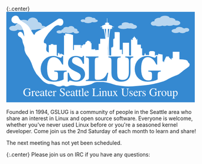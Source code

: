 {:.center}
![](assets/img/logo.png)

Founded in 1994, GSLUG is a community of people in the Seattle area who share an interest in Linux and open source software. Everyone is welcome, whether you've never used Linux before or you're a seasoned kernel developer. Come join us the 2nd Saturday of each month to learn and share!

The next meeting has not yet been scheduled.

{:.center}
Please join us on IRC if you have any questions:
